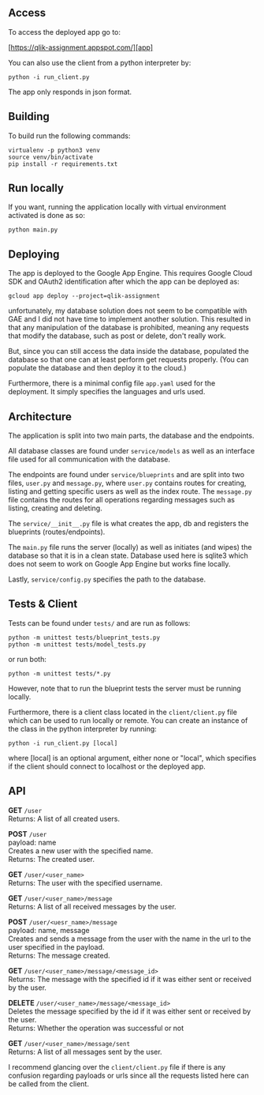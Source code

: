 ## Access

To access the deployed app go to:

[https://qlik-assignment.appspot.com/][app]

  [app]: https://qlik-assignment.appspot.com/

You can also use the client from a python interpreter by:

`python -i run_client.py`

The app only responds in json format.

## Building

To build run the following commands:

`virtualenv -p python3 venv`  
`source venv/bin/activate`  
`pip install -r requirements.txt`  

## Run locally

If you want, running the application locally with virtual environment activated is done as so:

`python main.py`

## Deploying

The app is deployed to the Google App Engine.
This requires Google Cloud SDK and OAuth2 identification after
which the app can be deployed as:

`gcloud app deploy --project=qlik-assignment`

unfortunately, my database solution does not seem to be compatible
with GAE and I did not have time to implement another solution.
This resulted in that any manipulation of the database is prohibited,
meaning any requests that modify the database, such as post or delete,
 don't really work. 

But, since you can still access the data inside the database, populated the database so
that one can at least perform get requests properly. (You can populate the database
and then deploy it to the cloud.)

Furthermore, there is a minimal config file `app.yaml` used for the deployment. It simply
specifies the languages and urls used.

## Architecture

The application is split into two main parts, the database and the endpoints.

All database classes are found under `service/models` as well as an interface file used
for all communication with the database.

The endpoints are found under `service/blueprints` and are split into two files, `user.py` and `message.py`,
where `user.py` contains routes for creating, listing and getting specific users as well as the index route.
The `message.py` file contains the routes for all operations regarding messages such as listing, creating and deleting.

The `service/__init__.py` file is what creates the app, db and registers the blueprints (routes/endpoints).

The `main.py` file runs the server (locally) as well as initiates (and wipes) the database so that it is in a clean state.
Database used here is sqlite3 which does not seem to work on Google App Engine but works fine locally.

Lastly, `service/config.py` specifies the path to the database.

## Tests & Client

Tests can be found under `tests/` and are run as follows:

`python -m unittest tests/blueprint_tests.py`  
`python -m unittest tests/model_tests.py`  

or run both:

`python -m unittest tests/*.py`

However, note that to run the blueprint tests the server must be running locally.

Furthermore, there is a client class located in the `client/client.py` file which
can be used to run locally or remote. You can create an instance of the class in the
python interpreter by running:

`python -i run_client.py [local]`

where [local] is an optional argument, either none or "local", which specifies if the
client should connect to localhost or the deployed app.

## API

**GET**     `/user`  
Returns: A list of all created users.

**POST**    `/user`  
payload: name  
Creates a new user with the specified name.  
Returns: The created user.

**GET**     `/user/<user_name>`  
Returns: The user with the specified username.

**GET**     `/user/<user_name>/message`  
Returns: A list of all received messages by the user.

**POST**    `/user/<uesr_name>/message`  
payload: name, message  
Creates and sends a message from the user with the name in the url to the user specified in
the payload.  
Returns: The message created.

**GET**     `/user/<user_name>/message/<message_id>`  
Returns: The message with the specified id if it was either sent or received by the user.

**DELETE**  `/user/<user_name>/message/<message_id>`  
Deletes the message specified by the id if it was either sent or received by the user.  
Returns: Whether the operation was successful or not

**GET**     `/user/<user_name>/message/sent`  
Returns: A list of all messages sent by the user.

I recommend glancing over the `client/client.py` file if there is any confusion regarding
payloads or urls since all the requests listed here can be called from the client.
